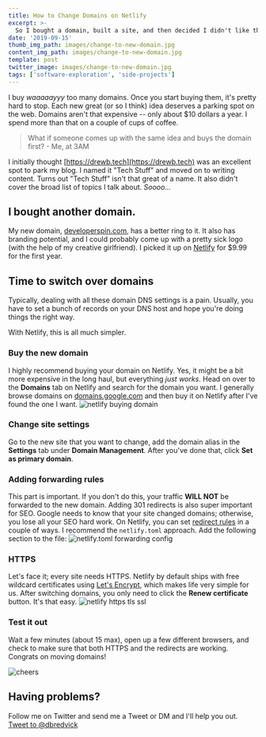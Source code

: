```yaml
---
title: How to Change Domains on Netlify
excerpt: >-
  So I bought a domain, built a site, and then decided I didn't like the name. Follow along on my journey to switch domains on Netlify; HTTPS fixes included.
date: '2019-09-15'
thumb_img_path: images/change-to-new-domain.jpg
content_img_path: images/change-to-new-domain.jpg
template: post
twitter_image: images/change-to-new-domain.jpg
tags: ['software-exploration', 'side-projects']
---
```



I buy _waaaaayyy_ too many domains. Once you start buying them, it's pretty hard to stop. Each new great (or so I think) idea deserves a parking spot on the web. Domains aren't that expensive -- only about $10 dollars a year. I spend more than that on a couple of cups of coffee.

> What if someone comes up with the same idea and buys the domain first? - Me, at 3AM

I initially thought [https://drewb.tech](https://drewb.tech) was an excellent spot to park my blog. I named it "Tech Stuff" and moved on to writing content. Turns out "Tech Stuff" isn't that great of a name. It also didn't cover the broad list of topics I talk about. *Soooo...*

## I bought another domain.

My new domain, [developerspin.com](https://developerspin.com), has a better ring to it. It also has branding potential, and I could probably come up with a pretty sick logo (with the help of my creative girlfriend). I picked it up on [Netlify](https://netlify.com) for $9.99 for the first year.

## Time to switch over domains
Typically, dealing with all these domain DNS settings is a pain. Usually, you have to set a bunch of records on your DNS host and hope you're doing things the right way. 

With Netlify, this is all much simpler.

### Buy the new domain
I highly recommend buying your domain on Netlify. Yes, it might be a bit more expensive in the long haul, but everything _just works_. Head on over to the **Domains** tab on Netlify and search for the domain you want. I generally browse domains on [domains.google.com](https://domains.google.com) and then buy it on Netlify after I've found the one I want.
![netlify buying domain](/images/buy-netlify-domain-pricing.png)

### Change site settings
Go to the new site that you want to change, add the domain alias in the **Settings** tab under **Domain Management**. After you've done that, click **Set as primary domain**. 

### Adding forwarding rules
This part is important. If you don't do this, your traffic **WILL NOT** be forwarded to the new domain. Adding 301 redirects is also super important for SEO. Google needs to know that your site changed domains; otherwise, you lose all your SEO hard work. On Netlify, you can set [redirect rules](https://www.netlify.com/docs/redirects/) in a couple of ways. I recommend the `netlify.toml` approach. Add the following section to the file:
![netlify.toml forwarding config](/images/netlify-toml-forwarding-config.png)

### HTTPS
Let's face it; every site needs HTTPS. Netlify by default ships with free wildcard certificates using [Let's Encrypt](https://letsencrypt.org), which makes life very simple for us. After switching domains, you only need to click the **Renew certificate** button. It's that easy.
![netlify https tls ssl](/images/https-ssl-tls-config.png)

### Test it out
Wait a few minutes (about 15 max), open up a few different browsers, and check to make sure that both HTTPS and the redirects are working. Congrats on moving domains!

![cheers](/images/cheers.jpg)


## Having problems?
Follow me on Twitter and send me a Tweet or DM and I'll help you out.
<a href="https://twitter.com/intent/tweet?screen_name=dbredvick&ref_src=twsrc%5Etfw" class="twitter-mention-button" data-show-count="false">Tweet to @dbredvick</a>
